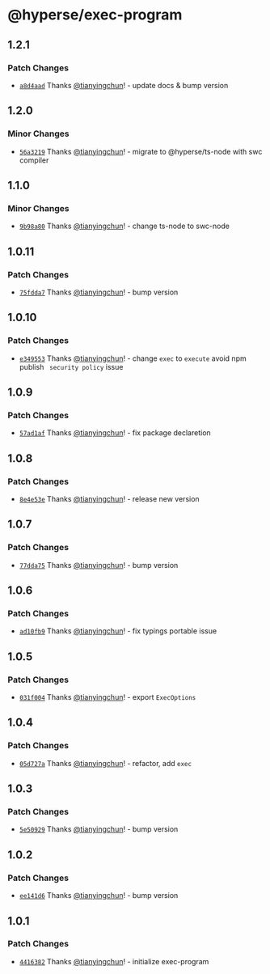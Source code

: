 # @hyperse/exec-program

## 1.2.1

### Patch Changes

- [`a8d4aad`](https://github.com/hyperse-io/exec-program/commit/a8d4aad58e43eef896d020f54fc0dcb3887becb1) Thanks [@tianyingchun](https://github.com/tianyingchun)! - update docs & bump version

## 1.2.0

### Minor Changes

- [`56a3219`](https://github.com/hyperse-io/exec-program/commit/56a32192e9c4ce536afd19912f5f8554c1869be6) Thanks [@tianyingchun](https://github.com/tianyingchun)! - migrate to @hyperse/ts-node with swc compiler

## 1.1.0

### Minor Changes

- [`9b98a80`](https://github.com/hyperse-io/exec-program/commit/9b98a803282920a516d3a5ad570d3f940b0b249f) Thanks [@tianyingchun](https://github.com/tianyingchun)! - change ts-node to swc-node

## 1.0.11

### Patch Changes

- [`75fdda7`](https://github.com/hyperse-io/exec-program/commit/75fdda7ac577c2ec4868ac70631a0be52134f4b8) Thanks [@tianyingchun](https://github.com/tianyingchun)! - bump version

## 1.0.10

### Patch Changes

- [`e349553`](https://github.com/hyperse-io/exec-program/commit/e349553ff1389e806bf71a6b9a83485edb925504) Thanks [@tianyingchun](https://github.com/tianyingchun)! - change `exec` to `execute` avoid npm publish ` security policy` issue

## 1.0.9

### Patch Changes

- [`57ad1af`](https://github.com/hyperse-io/exec-program/commit/57ad1af4f7a67eeea0bce5760743f7b2435d3573) Thanks [@tianyingchun](https://github.com/tianyingchun)! - fix package declaretion

## 1.0.8

### Patch Changes

- [`8e4e53e`](https://github.com/hyperse-io/exec-program/commit/8e4e53e3d7220a6d1ca30917a1e1797e10cd13fe) Thanks [@tianyingchun](https://github.com/tianyingchun)! - release new version

## 1.0.7

### Patch Changes

- [`77dda75`](https://github.com/hyperse-io/exec-program/commit/77dda756553c3074320e3ad4d62d2060b9bba71b) Thanks [@tianyingchun](https://github.com/tianyingchun)! - bump version

## 1.0.6

### Patch Changes

- [`ad10fb9`](https://github.com/hyperse-io/exec-program/commit/ad10fb9a23db851cd3a9e527b9c2d0b34e9cdd02) Thanks [@tianyingchun](https://github.com/tianyingchun)! - fix typings portable issue

## 1.0.5

### Patch Changes

- [`031f004`](https://github.com/hyperse-io/exec-program/commit/031f00464baa63a4c9b4c3c11f7dc534b48e7050) Thanks [@tianyingchun](https://github.com/tianyingchun)! - export `ExecOptions`

## 1.0.4

### Patch Changes

- [`05d727a`](https://github.com/hyperse-io/exec-program/commit/05d727a57e3a27c79d7df2fd58c35d90c4a6d42e) Thanks [@tianyingchun](https://github.com/tianyingchun)! - refactor, add `exec`

## 1.0.3

### Patch Changes

- [`5e50929`](https://github.com/hyperse-io/exec-program/commit/5e50929c5d0e9c96fe71f176219748baefcbcc74) Thanks [@tianyingchun](https://github.com/tianyingchun)! - bump version

## 1.0.2

### Patch Changes

- [`ee141d6`](https://github.com/hyperse-io/exec-program/commit/ee141d60d9cb31aff210a99c14349cff2f51e70a) Thanks [@tianyingchun](https://github.com/tianyingchun)! - bump version

## 1.0.1

### Patch Changes

- [`4416382`](https://github.com/hyperse-io/exec-program/commit/4416382373864f3a8d9abce855fef0410badc600) Thanks [@tianyingchun](https://github.com/tianyingchun)! - initialize exec-program
